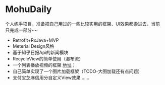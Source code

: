 # MohuDaily

个人练手项目，准备把自己用过的一些比较实用的框架、UI效果都搬进去，当前只完成一部分~~
- Retrofit+RxJava+MVP 
- Meterial Design风格
- 基于知乎日报Api的新闻模块
- RecycleView的简单使用（瀑布流）
- 一个列表播放视频的框架 [地址](com.github.waynell:VideoListPlayer)；
- 自己简单实现了一个图片加载框架（TODO-大图加载还有点问题）
- 支付宝芝麻信用分自定义View效果
......
